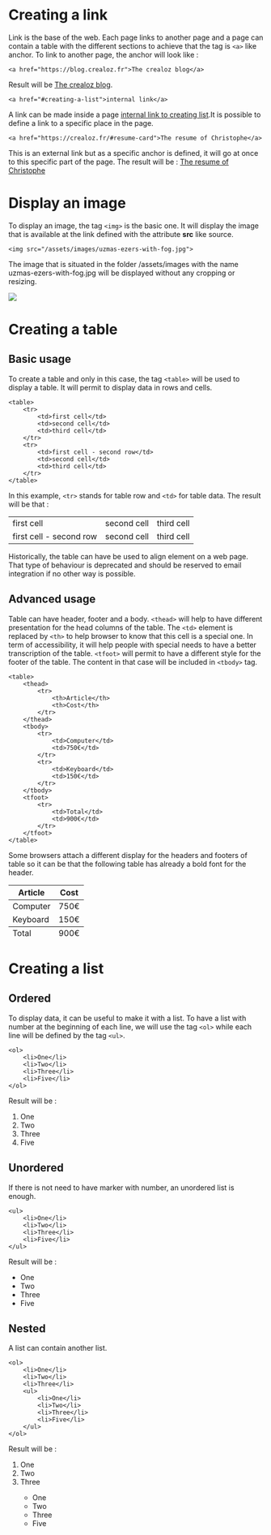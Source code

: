 # Creating a link

Link is the base of the web. Each page links to another page and a page can contain a table with the different sections
to achieve that the tag is `<a>` like anchor. To link to another page, the anchor will look like :

    <a href="https://blog.crealoz.fr">The crealoz blog</a>
    
Result will be <a href="https://blog.crealoz.fr">The crealoz blog</a>. 

    <a href="#creating-a-list">internal link</a>
    
A link can be made inside a page <a href="#creating-a-list">internal link to creating list</a>.It is possible to define 
a link to a specific place in the page. 

    <a href="https://crealoz.fr/#resume-card">The resume of Christophe</a>
    
This is an external link but as a specific anchor is defined, it will go at once to this specific part of the page. The 
result will be : <a href="https://crealoz.fr/#resume-card">The resume of Christophe</a>

# Display an image

To display an image, the tag `<img>` is the basic one. It will display the image that is available at the link defined 
with the attribute **src** like source.

    <img src="/assets/images/uzmas-ezers-with-fog.jpg">
    
The image that is situated in the folder /assets/images with the name uzmas-ezers-with-fog.jpg will be displayed without
any cropping or resizing.

<img src="/assets/images/uzmas-ezers-with-fog.jpg">

# Creating a table

## Basic usage

To create a table and only in this case, the tag `<table>` will be used to display a table. It will
permit to display data in rows and cells.

    <table>
        <tr>
            <td>first cell</td>
            <td>second cell</td>
            <td>third cell</td>
        </tr>
        <tr>
            <td>first cell - second row</td>
            <td>second cell</td>
            <td>third cell</td>
        </tr>
    </table>
    
In this example, `<tr>` stands for table row and `<td>` for table data. The result will be that :
    
<table>
    <tr>
        <td>first cell</td>
        <td>second cell</td>
        <td>third cell</td>
    </tr>
    <tr>
        <td>first cell - second row</td>
        <td>second cell</td>
        <td>third cell</td>
    </tr>
</table>



Historically, the table can have be used to align element on a web page. That type of behaviour is deprecated and should
be reserved to email integration if no other way is possible.



## Advanced usage

Table can have header, footer and a body. `<thead>` will help to have different presentation for the head columns of the table. The `<td>` element is replaced by `<th>` to help browser to know that this cell is a special one. In term of accessibility, it will help people with special needs to have a better transcription of the table. `<tfoot>` will permit to have a different style for the footer of the table. The content in that case will be included in `<tbody>` tag. 

    <table>
        <thead>
            <tr>
                <th>Article</th>
                <th>Cost</th>
            </tr>
        </thead>
        <tbody>
            <tr>
                <td>Computer</td>
                <td>750€</td>
            </tr>
            <tr>
                <td>Keyboard</td>
                <td>150€</td>
            </tr>
        </tbody>
        <tfoot>
            <tr>
                <td>Total</td>
                <td>900€</td>
            </tr>
        </tfoot>
    </table> 
    
Some browsers attach a different display for the headers and footers of table so it can be that the following
table has already a bold font for the header.
    
<table>
    <thead>
        <tr>
            <th>Article</th>
            <th>Cost</th>
        </tr>
    </thead>
    <tbody>
        <tr>
            <td>Computer</td>
            <td>750€</td>
        </tr>
        <tr>
            <td>Keyboard</td>
            <td>150€</td>
        </tr>
    </tbody>
    <tfoot>
        <tr>
            <td>Total</td>
            <td>900€</td>
        </tr>
    </tfoot>
</table>

# Creating a list

## Ordered

To display data, it can be useful to make it with a list. To have a list with number at the beginning of 
each line, we will use the tag `<ol>` while each line will be defined by the tag `<ul>`.

    <ol>
        <li>One</li>
        <li>Two</li>
        <li>Three</li>
        <li>Five</li>
    </ol>
    
Result will be :

<ol>
    <li>One</li>
    <li>Two</li>
    <li>Three</li>
    <li>Five</li>
</ol>

## Unordered

If there is not need to have marker with number, an unordered list is enough.

    <ul>
        <li>One</li>
        <li>Two</li>
        <li>Three</li>
        <li>Five</li>
    </ul>
    
Result will be :

<ul>
    <li>One</li>
    <li>Two</li>
    <li>Three</li>
    <li>Five</li>
</ul>

## Nested

A list can contain another list.

    <ol>
        <li>One</li>
        <li>Two</li>
        <li>Three</li>
        <ul>
            <li>One</li>
            <li>Two</li>
            <li>Three</li>
            <li>Five</li>
        </ul>
    </ol>
    
Result will be :

<ol>
    <li>One</li>
    <li>Two</li>
    <li>Three</li>
    <ul>
        <li>One</li>
        <li>Two</li>
        <li>Three</li>
        <li>Five</li>
    </ul>
</ol>

